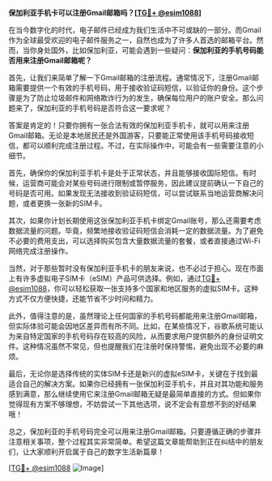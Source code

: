 **保加利亚手机卡可以注册Gmail邮箱吗？[[TG💪+ @esim1088](https://t.me/s/esim1088)]**

在当今数字化的时代，电子邮件已经成为我们生活中不可或缺的一部分。而Gmail作为全球最受欢迎的电子邮件服务之一，自然也成为了许多人首选的邮箱平台。然而，当你身处国外，比如保加利亚，可能会遇到一些疑问：**保加利亚的手机号码能否用来注册Gmail邮箱呢？**

首先，让我们来简单了解一下Gmail邮箱的注册流程。通常情况下，注册Gmail邮箱需要提供一个有效的手机号码，用于接收验证码短信，以验证你的身份。这个步骤是为了防止垃圾邮件和网络欺诈行为的发生，确保每位用户的账户安全。那么问题来了，保加利亚的手机号码是否符合这一要求呢？

答案是肯定的！只要你拥有一张合法有效的保加利亚手机卡，就可以用来注册Gmail邮箱。无论是本地居民还是外国游客，只要能正常使用该手机号码接收短信，都可以顺利完成注册过程。不过，在实际操作中，可能会有一些需要注意的小细节。

首先，确保你的保加利亚手机卡是处于正常状态，并且能够接收国际短信。有时候，运营商可能会对某些号码进行限制或暂停服务，因此建议提前确认一下自己的号码是否可用。如果发现无法接收到验证码短信，可以尝试联系当地运营商解决问题，或者更换一张新的SIM卡。

其次，如果你计划长期使用这张保加利亚手机卡绑定Gmail账号，那么还需要考虑数据流量的问题。毕竟，频繁地接收验证码短信会消耗一定的数据流量。为了避免不必要的费用支出，可以选择购买包含大量数据流量的套餐，或者直接通过Wi-Fi网络完成注册操作。

当然，对于那些暂时没有保加利亚手机卡的朋友来说，也不必过于担心。现在市面上有许多虚拟电子SIM卡（eSIM）产品可供选择。例如，通过[TG💪+ @esim1088](https://t.me/s/esim1088)，你可以轻松获取一张支持多个国家和地区服务的虚拟SIM卡。这种方式不仅方便快捷，还能节省不少时间和精力。

此外，值得注意的是，虽然理论上任何国家的手机号码都能用来注册Gmail邮箱，但实际体验可能会因地区差异而有所不同。比如，在某些情况下，谷歌系统可能认为来自特定国家的手机号码存在较高的风险，从而要求用户提供额外的身份证明文件。这种情况虽然不常见，但也提醒我们在注册时保持警惕，避免出现不必要的麻烦。

最后，无论你是选择传统的实体SIM卡还是新兴的虚拟eSIM卡，关键在于找到最适合自己的解决方案。如果你已经拥有一张保加利亚手机卡，并且对其功能和服务感到满意，那么继续使用它来注册Gmail邮箱无疑是最简单直接的方式。但如果你觉得现有方案不够理想，不妨尝试一下其他选项，说不定会有意想不到的好结果哦！

总之，保加利亚的手机号码完全可以用来注册Gmail邮箱。只要遵循正确的步骤并注意相关事项，整个过程其实非常简单。希望这篇文章能帮助到正在纠结中的朋友们，让大家顺利开启属于自己的数字生活新篇章！

[[TG💪+ @esim1088](https://t.me/s/esim1088) ![Image](https://i.postimg.cc/4NQfJmqS/Snipaste-2025-05-13-00-14-12.png)]
